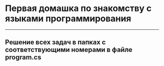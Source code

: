 # Первая домашка по знакомству с языками программирования

---

## Решение всех задач в папках с соответствующими номерами в файле program.cs
